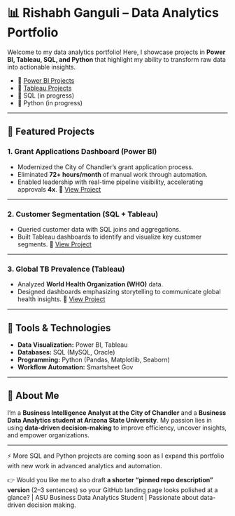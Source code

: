 
# 📊 Rishabh Ganguli – Data Analytics Portfolio

Welcome to my data analytics portfolio!
Here, I showcase projects in **Power BI, Tableau, SQL, and Python** that highlight my ability to transform raw data into actionable insights.

* 📁 [Power BI Projects](https://github.com/rishganguli/Data-Analytics-Portfolio/tree/main/PowerBI)
* 📁 [Tableau Projects](https://github.com/rishganguli/Data-Analytics-Portfolio/tree/main/Tableau)
* 📁 SQL (in progress)
* 📁 Python (in progress)

---

## 🔹 Featured Projects

### 1. Grant Applications Dashboard (Power BI)

* Modernized the City of Chandler’s grant application process.
* Eliminated **72+ hours/month** of manual work through automation.
* Enabled leadership with real-time pipeline visibility, accelerating approvals **4x**.
  📂 [View Project](PowerBI/Grants_Applications.pbix)

---

### 2. Customer Segmentation (SQL + Tableau)

* Queried customer data with SQL joins and aggregations.
* Built Tableau dashboards to identify and visualize key customer segments.
  📂 [View Project](Tableau/Market_Segmentation.twbx)

---

### 3. Global TB Prevalence (Tableau)

* Analyzed **World Health Organization (WHO)** data.
* Designed dashboards emphasizing storytelling to communicate global health insights.
  📂 [View Project](Tableau/TB_Prevalence.twbx)

---

## 🔹 Tools & Technologies

* **Data Visualization:** Power BI, Tableau
* **Databases:** SQL (MySQL, Oracle)
* **Programming:** Python (Pandas, Matplotlib, Seaborn)
* **Workflow Automation:** Smartsheet Gov

---

## 🔹 About Me

I’m a **Business Intelligence Analyst at the City of Chandler** and a **Business Data Analytics student at Arizona State University**.
My passion lies in using **data-driven decision-making** to improve efficiency, uncover insights, and empower organizations.

---

⚡ More SQL and Python projects are coming soon as I expand this portfolio with new work in advanced analytics and automation.

👉 Would you like me to also draft **a shorter “pinned repo description” version** (2–3 sentences) so your GitHub landing page looks polished at a glance?
 | ASU Business Data Analytics Student | Passionate about data-driven decision making.

